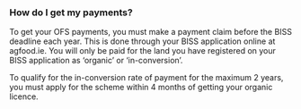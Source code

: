 ###  **How do I get my payments?**

To get your OFS payments, you must make a payment claim before the BISS
deadline each year. This is done through your BISS application online at
agfood.ie. You will only be paid for the land you have registered on your BISS
application as ‘organic’ or ‘in-conversion’.

To qualify for the in-conversion rate of payment for the maximum 2 years, you
must apply for the scheme within 4 months of getting your organic licence.

